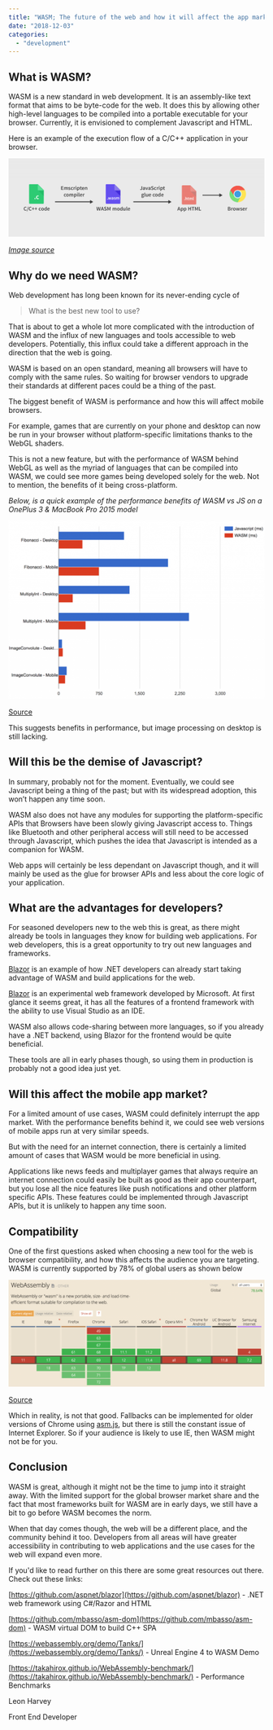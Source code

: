 ```yaml
---
title: "WASM; The future of the web and how it will affect the app market"
date: "2018-12-03"
categories: 
  - "development"
---
```


## **What is WASM?**

WASM is a new standard in web development. It is an assembly-like text format that aims to be byte-code for the web. It does this by allowing other high-level languages to be compiled into a portable executable for your browser. Currently, it is envisioned to complement Javascript and HTML.

Here is an example of the execution flow of a C/C++ application in your browser.

[![](images/wasm-chain-1024x313.png)](https://tapadoo.wpengine.com/wp-content/uploads/2018/10/wasm-chain.png)

_[Image source](https://tutorialzine.com/2017/06/getting-started-with-web-assembly)_

## **Why do we need WASM?**

Web development has long been known for its never-ending cycle of

> What is the best new tool to use?

That is about to get a whole lot more complicated with the introduction of WASM and the influx of new languages and tools accessible to web developers. Potentially, this influx could take a different approach in the direction that the web is going.

WASM is based on an open standard, meaning all browsers will have to comply with the same rules. So waiting for browser vendors to upgrade their standards at different paces could be a thing of the past. 

The biggest benefit of WASM is performance and how this will affect mobile browsers.

For example, games that are currently on your phone and desktop can now be run in your browser without platform-specific limitations thanks to the WebGL shaders.

This is not a new feature, but with the performance of WASM behind WebGL as well as the myriad of languages that can be compiled into WASM, we could see more games being developed solely for the web. Not to mention, the benefits of it being cross-platform.

_Below, is a quick example of the performance benefits of WASM vs JS on a OnePlus 3 & MacBook Pro 2015 model_

[![](images/ScreenShot2018-10-11at11.59.46-1024x711.png)](https://tapadoo.wpengine.com/wp-content/uploads/2018/10/ScreenShot2018-10-11at11.59.46.png)

[Source](https://github.com/takahirox/WebAssembly-benchmark)

This suggests benefits in performance, but image processing on desktop is still lacking.

## **Will this be the demise of Javascript?**

In summary, probably not for the moment. Eventually, we could see Javascript being a thing of the past; but with its widespread adoption, this won’t happen any time soon.  

WASM also does not have any modules for supporting the platform-specific APIs that Browsers have been slowly giving Javascript access to. Things like Bluetooth and other peripheral access will still need to be accessed through Javascript, which pushes the idea that Javascript is intended as a companion for WASM.  

Web apps will certainly be less dependant on Javascript though, and it will mainly be used as the glue for browser APIs and less about the core logic of your application.

## **What are the advantages for developers?**

For seasoned developers new to the web this is great, as there might already be tools in languages they know for building web applications. For web developers, this is a great opportunity to try out new languages and frameworks.

[Blazor](https://github.com/aspnet/blazor) is an example of how .NET developers can already start taking advantage of WASM and build applications for the web.

[Blazor](https://github.com/aspnet/blazor) is an experimental web framework developed by Microsoft. At first glance it seems great, it has all the features of a frontend framework with the ability to use Visual Studio as an IDE.

WASM also allows code-sharing between more languages, so if you already have a .NET backend, using Blazor for the frontend would be quite beneficial.  

These tools are all in early phases though, so using them in production is probably not a good idea just yet.

## **Will this affect the mobile app market?**

For a limited amount of use cases, WASM could definitely interrupt the app market. With the performance benefits behind it, we could see web versions of mobile apps run at very similar speeds.

But with the need for an internet connection, there is certainly a limited amount of cases that WASM would be more beneficial in using.

Applications like news feeds and multiplayer games that always require an internet connection could easily be built as good as their app counterpart, but you lose all the nice features like push notifications and other platform specific APIs. These features could be implemented through Javascript APIs, but it is unlikely to happen any time soon.

## **Compatibility**

One of the first questions asked when choosing a new tool for the web is browser compatibility, and how this affects the audience you are targeting. WASM is currently supported by 78% of global users as shown below

[![](images/test-1024x426.png)](https://tapadoo.wpengine.com/wp-content/uploads/2018/10/test.png)

[Source](https://caniuse.com/)

Which in reality, is not that good. Fallbacks can be implemented for older versions of Chrome using [asm.js](http://asmjs.org/), but there is still the constant issue of Internet Explorer. So if your audience is likely to use IE, then WASM might not be for you.

## **Conclusion**

WASM is great, although it might not be the time to jump into it straight away. With the limited support for the global browser market share and the fact that most frameworks built for WASM are in early days, we still have a bit to go before WASM becomes the norm.

When that day comes though, the web will be a different place, and the community behind it too. Developers from all areas will have greater accessibility in contributing to web applications and the use cases for the web will expand even more.

If you'd like to read further on this there are some great resources out there. Check out these links:

[https://github.com/aspnet/blazor](https://github.com/aspnet/blazor) - .NET web framework using C#/Razor and HTML

[https://github.com/mbasso/asm-dom](https://github.com/mbasso/asm-dom) - WASM virtual DOM to build C++ SPA

[https://webassembly.org/demo/Tanks/](https://webassembly.org/demo/Tanks/) - Unreal Engine 4 to WASM Demo

[https://takahirox.github.io/WebAssembly-benchmark/](https://takahirox.github.io/WebAssembly-benchmark/) - Performance Benchmarks

Leon Harvey

Front End Developer
